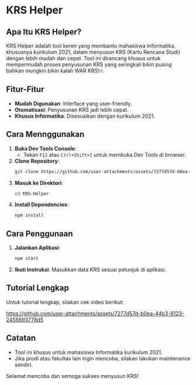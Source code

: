 

# KRS Helper

## Apa Itu KRS Helper?
KRS Helper adalah tool keren yang membantu mahasiswa Informatika, khususnya kurikulum 2021, dalam menyusun KRS (Kartu Rencana Studi) dengan lebih mudah dan cepat. Tool ini dirancang khusus untuk mempermudah proses penyusunan KRS yang seringkali bikin pusing bahkan mungkin bikin kalah WAR KRS!🔥.

## Fitur-Fitur
- **Mudah Digunakan**: Interface yang user-friendly.
- **Otomatisasi**: Penyusunan KRS jadi lebih cepat.
- **Khusus Informatika**: Disesuaikan dengan kurikulum 2021.

## Cara Mennggunakan
1. **Buka Dev Tools Console**:
    - Tekan `F12` atau `Ctrl+Shift+I` untuk membuka Dev Tools di browser.
2. **Clone Repository**:
    ```bash
    git clone https://github.com/user-attachments/assets/7277d57d-b0ea-44b3-8123-2455693778d5
    ```
3. **Masuk ke Direktori**:
    ```bash
    cd KRS-Helper
    ```
4. **Install Dependencies**:
    ```bash
    npm install
    ```

## Cara Penggunaan
1. **Jalankan Aplikasi**:
    ```bash
    npm start
    ```
2. **Ikuti Instruksi**: Masukkan data KRS sesuai petunjuk di aplikasi.

## Tutorial Lengkap
Untuk tutorial lengkap, silakan cek video berikut:

https://github.com/user-attachments/assets/7277d57d-b0ea-44b3-8123-2455693778d5
## Catatan
- Tool ini khusus untuk mahasiswa Informatika kurikulum 2021.
- Jika prodi atau fakultas lain ingin mencoba, silakan lakukan maintenance sendiri.

Selamat mencoba dan semoga sukses menyusun KRS!



